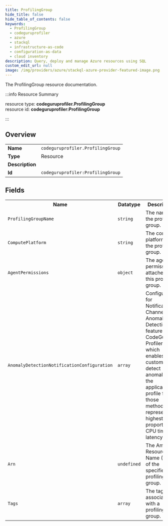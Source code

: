 ```yaml
---
title: ProfilingGroup
hide_title: false
hide_table_of_contents: false
keywords:
  - ProfilingGroup
  - codeguruprofiler
  - azure
  - stackql
  - infrastructure-as-code
  - configuration-as-data
  - cloud inventory
description: Query, deploy and manage Azure resources using SQL
custom_edit_url: null
image: /img/providers/azure/stackql-azure-provider-featured-image.png
---
```

The ProfilingGroup resource documentation.

:::info Resource Summary

<div class="row">
<div class="providerDocColumn">
<span>resource type:&nbsp;<b>codeguruprofiler.ProfilingGroup</b></span><br />
<span>resource id:&nbsp;<b>codeguruprofiler:ProfilingGroup</b></span><br />
</div>
</div>

:::

## Overview
<table><tbody>
<tr><td><b>Name</b></td><td><code>codeguruprofiler.ProfilingGroup</code></td></tr>
<tr><td><b>Type</b></td><td>Resource</td></tr>
<tr><td><b>Description</b></td><td></td></tr>
<tr><td><b>Id</b></td><td><code>codeguruprofiler:ProfilingGroup</code></td></tr>
</tbody></table>

## Fields
<table><tbody>
<tr><th>Name</th><th>Datatype</th><th>Description</th></tr>
<tr><td><code>ProfilingGroupName</code></td><td><code>string</code></td><td>The name of the profiling group.</td></tr><tr><td><code>ComputePlatform</code></td><td><code>string</code></td><td>The compute platform of the profiling group.</td></tr><tr><td><code>AgentPermissions</code></td><td><code>object</code></td><td>The agent permissions attached to this profiling group.</td></tr><tr><td><code>AnomalyDetectionNotificationConfiguration</code></td><td><code>array</code></td><td>Configuration for Notification Channels for Anomaly Detection feature in CodeGuru Profiler which enables customers to detect anomalies in the application profile for those methods that represent the highest proportion of CPU time or latency</td></tr><tr><td><code>Arn</code></td><td><code>undefined</code></td><td>The Amazon Resource Name (ARN) of the specified profiling group.</td></tr><tr><td><code>Tags</code></td><td><code>array</code></td><td>The tags associated with a profiling group.</td></tr>
</tbody></table>